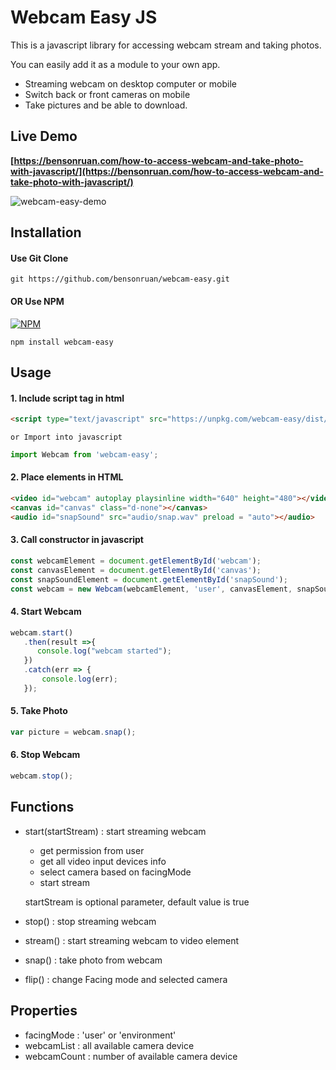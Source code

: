# Webcam Easy JS
This is a javascript library for accessing webcam stream and taking photos.

You can easily add it as a module to your own app.

- Streaming webcam on desktop computer or mobile
- Switch back or front cameras on mobile
- Take pictures and be able to download.

## Live Demo
**[https://bensonruan.com/how-to-access-webcam-and-take-photo-with-javascript/](https://bensonruan.com/how-to-access-webcam-and-take-photo-with-javascript/)**

![webcam-easy-demo](https://bensonruan.com/wp-content/uploads/2020/04/webcam-easy-demo-ok.gif)

## Installation

#### Use Git Clone
``` shell
git https://github.com/bensonruan/webcam-easy.git
```

#### OR Use NPM
[![NPM](https://nodei.co/npm/webcam-easy.png?compact=true)](https://nodei.co/npm/webcam-easy/)
``` shell
npm install webcam-easy
```

## Usage

#### 1. Include script tag in html <head>
```html
<script type="text/javascript" src="https://unpkg.com/webcam-easy/dist/webcam-easy.min.js"></script>
```
    or Import into javascript
``` js
import Webcam from 'webcam-easy';
```


#### 2. Place elements in HTML
```html
<video id="webcam" autoplay playsinline width="640" height="480"></video>
<canvas id="canvas" class="d-none"></canvas>
<audio id="snapSound" src="audio/snap.wav" preload = "auto"></audio>
```

#### 3. Call constructor in javascript
``` js
const webcamElement = document.getElementById('webcam');
const canvasElement = document.getElementById('canvas');
const snapSoundElement = document.getElementById('snapSound');
const webcam = new Webcam(webcamElement, 'user', canvasElement, snapSoundElement);
```

#### 4. Start Webcam 
``` js
webcam.start()
   .then(result =>{
      console.log("webcam started");
   })
   .catch(err => {
       console.log(err);
   });
```

#### 5. Take Photo
``` js
var picture = webcam.snap();
``` 

#### 6. Stop Webcam 
``` js
webcam.stop();
```

## Functions
- start(startStream) : start streaming webcam 
  - get permission from user
  - get all video input devices info
  - select camera based on facingMode 
  - start stream
  
  startStream is optional parameter, default value is true
      
- stop() : stop streaming webcam
  
- stream() : start streaming webcam to video element
  
- snap() : take photo from webcam
  
- flip() : change Facing mode and selected camera

## Properties

- facingMode : 'user' or 'environment'
- webcamList : all available camera device
- webcamCount : number of available camera device

